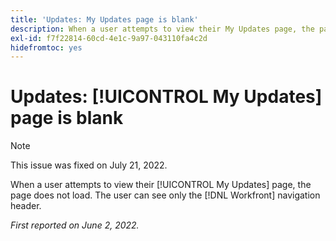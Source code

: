```yaml
---
title: 'Updates: My Updates page is blank'
description: When a user attempts to view their My Updates page, the page does not load. The user can see only the [!DNL Workfront] navigation header.
exl-id: f7f22814-60cd-4e1c-9a97-043110fa4c2d
hidefromtoc: yes
---
```

# Updates: [!UICONTROL My Updates] page is blank

>[!NOTE]
>
>This issue was fixed on July 21, 2022.

When a user attempts to view their [!UICONTROL My Updates] page, the page does not load. The user can see only the [!DNL Workfront] navigation header.

_First reported on June 2, 2022._
